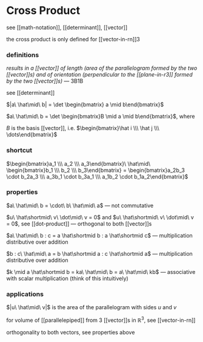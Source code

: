 # Cross Product

see [[math-notation]], [[determinant]], [[vector]]

the cross product is only defined for [[vector-in-rn]]3

### definitions

_results in a [[vector]] of length (area of the parallelogram formed by the two [[vector]]s) and of orientation (perpendicular to the [[plane-in-r3]] formed by the two [[vector]]s)_ — 3B1B

see [[determinant]]

$|a\ \hat\mid\ b| = \det \begin{bmatrix} a \mid b\end{bmatrix}$

$a\ \hat\mid\ b = \det \begin{bmatrix}B \mid a \mid b\end{bmatrix}$, where

$B$ is the basis [[vector]], i.e. $\begin{bmatrix}\hat i \\\  \hat j  \\\  \dots\end{bmatrix}$

### shortcut

$\begin{bmatrix}a_1 \\\  a_2 \\\  a_3\end{bmatrix}\ \hat\mid\ \begin{bmatrix}b_1 \\\  b_2 \\\  b_3\end{bmatrix} = \begin{bmatrix}a_2b_3 \cdot b_2a_3 \\\  a_3b_1 \cdot b_3a_1 \\\  a_1b_2 \cdot b_1a_2\end{bmatrix}$

### properties

$a\ \hat\mid\ b = \cdot\ b\ \hat\mid\ a$ &mdash; not commutative

$u\ \hat\shortmid\ v\ \dot\mid\ v = 0$ and $u\ \hat\shortmid\ v\ \dot\mid\ v = 0$, see [[dot-product]] &mdash; orthogonal to both [[vector]]s

$a\ \hat\mid\ b : c = a \hat\shortmid b : a \hat\shortmid c$ &mdash; multiplication distributive over addition

$b : c\ \hat\mid\ a = b \hat\shortmid a : c \hat\shortmid a$ &mdash; multiplication distributive over addition

$k \mid a \hat\shortmid b = ka\ \hat\mid\ b = a\ \hat\mid\ kb$ &mdash; associative with scalar multiplication (think of this intuitively)

### applications

$|u\ \hat\mid\ v|$ is the area of the parallelogram with sides $u$ and $v$

for volume of [[parallelepiped]] from 3 [[vector]]s in $\mathbb R^3$, see [[vector-in-rn]]

orthogonality to both vectors, see properties above
